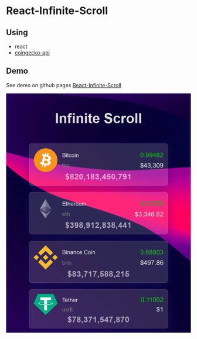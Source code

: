 # React-Infinite-Scroll

## Using
- react
- [coingecko-api](https://www.coingecko.com/en/api)

## Demo
See demo on github pages
[React-Infinite-Scroll](https://kamalheydari.github.io/react-infinite-scroll/)

![domo](demo.png)

